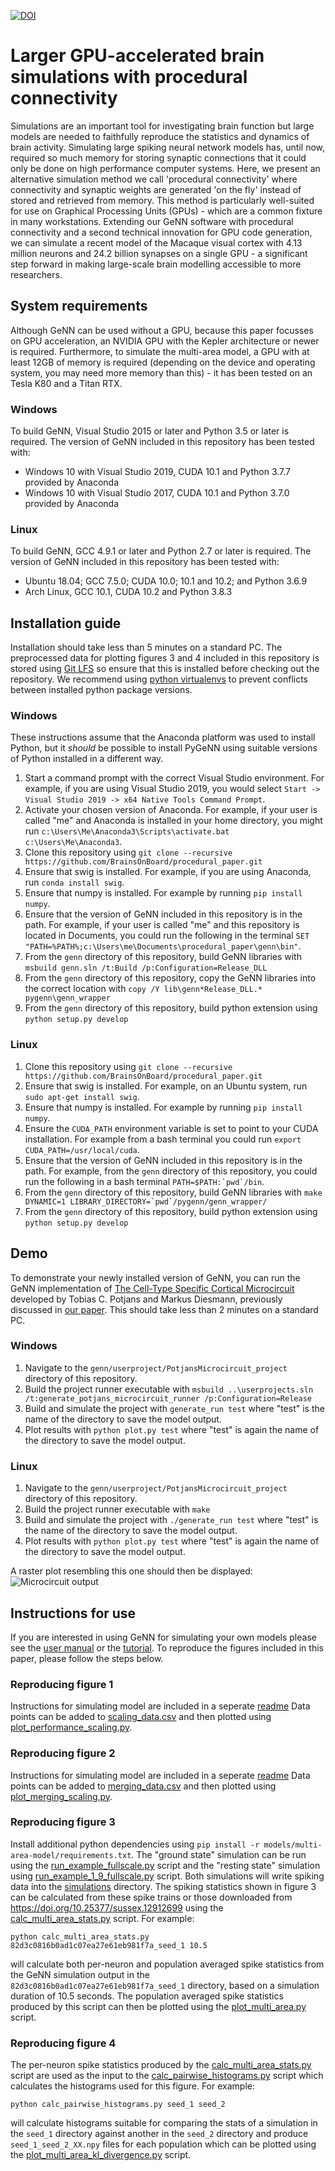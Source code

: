 [![DOI](https://zenodo.org/badge/236798257.svg)](https://zenodo.org/badge/latestdoi/236798257)
# Larger GPU-accelerated brain simulations with procedural connectivity
Simulations are an important tool for investigating brain function but large models are needed to faithfully reproduce the statistics and dynamics of brain activity.
Simulating large spiking neural network models has, until now, required so much memory for storing synaptic connections that it could only be done on high performance computer systems. Here, we present an alternative simulation method we call 'procedural connectivity' where connectivity and synaptic weights are generated 'on the fly' instead of stored and retrieved from memory. This method is particularly well-suited for use on Graphical Processing Units (GPUs) - which are a common fixture in many workstations. Extending our GeNN software with procedural connectivity and a second technical innovation for GPU code generation, we can simulate a recent model of the Macaque visual cortex with 4.13 million neurons and 24.2 billion synapses on a single GPU - a significant step forward in making large-scale brain modelling accessible to more researchers.

## System requirements
Although GeNN can be used without a GPU, because this paper focusses on GPU acceleration, an NVIDIA GPU with the Kepler architecture or newer is required.
Furthermore, to simulate the multi-area model, a GPU with at least 12GB of memory is required (depending on the device and operating system, you may need more memory than this) - it has been tested on an Tesla K80 and a Titan RTX.

### Windows
To build GeNN, Visual Studio 2015 or later and Python 3.5 or later is required.
The version of GeNN included in this repository has been tested with:
* Windows 10 with Visual Studio 2019, CUDA 10.1 and Python 3.7.7 provided by Anaconda
* Windows 10 with Visual Studio 2017, CUDA 10.1 and Python 3.7.0 provided by Anaconda

### Linux
To build GeNN, GCC 4.9.1 or later and Python 2.7 or later is required.
The version of GeNN included in this repository has been tested with:
* Ubuntu 18.04; GCC 7.5.0; CUDA 10.0; 10.1 and 10.2; and Python 3.6.9
* Arch Linux, GCC 10.1, CUDA 10.2 and Python 3.8.3

## Installation guide
Installation should take less than 5 minutes on a standard PC.
The preprocessed data for plotting figures 3 and 4 included in this repository is stored using [Git LFS](https://git-lfs.github.com/) so ensure that this is installed before checking out the repository.
We recommend using [python virtualenvs](https://pypi.org/project/virtualenv/) to prevent conflicts between installed python package versions.

### Windows
These instructions assume that the Anaconda platform was used to install Python, but it _should_ be possible to install PyGeNN using suitable versions of Python installed in a different way.
1. Start a command prompt with the correct Visual Studio environment. For example, if you are using Visual Studio 2019, you would select ``Start -> Visual Studio 2019 -> x64 Native Tools Command Prompt``.
2. Activate your chosen version of Anaconda. For example, if your user is called "me" and Anaconda is installed in your home directory, you might run ``c:\Users\Me\Anaconda3\Scripts\activate.bat c:\Users\Me\Anaconda3``.
3. Clone this repository using ``git clone --recursive https://github.com/BrainsOnBoard/procedural_paper.git``
4. Ensure that swig is installed. For example, if you are using Anaconda, run ``conda install swig``.
5. Ensure that numpy is installed. For example by running ``pip install numpy``.
6. Ensure that the version of GeNN included in this repository is in the path. For example, if your user is called "me" and this repository is located in Documents, you could run the following in the terminal ``SET "PATH=%PATH%;c:\Users\me\Documents\procedural_paper\genn\bin"``.
7. From the ``genn`` directory of this repository, build GeNN libraries with ``msbuild genn.sln /t:Build /p:Configuration=Release_DLL``
8. From the ``genn`` directory of this repository, copy the GeNN libraries into the correct location with ``copy /Y lib\genn*Release_DLL.* pygenn\genn_wrapper``
9. From the ``genn`` directory of this repository, build python extension using ``python setup.py develop``

### Linux
1. Clone this repository using ``git clone --recursive https://github.com/BrainsOnBoard/procedural_paper.git``
2. Ensure that swig is installed. For example, on an Ubuntu system, run ``sudo apt-get install swig``.
3. Ensure that numpy is installed. For example by running ``pip install numpy``.
4. Ensure the ``CUDA_PATH`` environment variable is set to point to your CUDA installation. For example from a bash terminal you could run ``export CUDA_PATH=/usr/local/cuda``.
5. Ensure that the version of GeNN included in this repository is in the path. For example, from the ``genn`` directory of this repository, you could run the following in a bash terminal ``PATH=$PATH:`pwd`/bin``.
6. From the ``genn`` directory of this repository, build GeNN libraries with ``make DYNAMIC=1 LIBRARY_DIRECTORY=`pwd`/pygenn/genn_wrapper/``
7. From the ``genn`` directory of this repository, build python extension using ``python setup.py develop``

## Demo
To demonstrate your newly installed version of GeNN, you can run the GeNN implementation of [The Cell-Type Specific Cortical Microcircuit](http://www.ncbi.nlm.nih.gov/pubmed/23203991) developed by Tobias C. Potjans and Markus Diesmann, previously discussed in [our paper](https://www.frontiersin.org/articles/10.3389/fnins.2018.00941).
This should take less than 2 minutes on a standard PC.

### Windows
1. Navigate to the ``genn/userproject/PotjansMicrocircuit_project`` directory of this repository.
2. Build the project runner executable with ``msbuild ..\userprojects.sln /t:generate_potjans_microcircuit_runner /p:Configuration=Release``
3. Build and simulate the project with ``generate_run test`` where "test" is the name of the directory to save the model output.
4. Plot results with ``python plot.py test`` where "test" is again the name of the directory to save the model output.

### Linux
1. Navigate to the ``genn/userproject/PotjansMicrocircuit_project`` directory of this repository.
2. Build the project runner executable with ``make``
3. Build and simulate the project with ``./generate_run test`` where "test" is the name of the directory to save the model output.
4. Plot results with ``python plot.py test`` where "test" is again the name of the directory to save the model output.

A raster plot resembling this one should then be displayed:
![Microcircuit output](microcircuit_demo.png)

## Instructions for use
If you are interested in using GeNN for simulating your own models please see the [user manual](https://genn-team.github.io/genn/documentation/4/html/index.html) or the [tutorial](https://github.com/neworderofjamie/new_genn_tutorials).
To reproduce the figures included in this paper, please follow the steps below.

### Reproducing figure 1
Instructions for simulating model are included in a seperate [readme](models/va_benchmark/README.md)
Data points can be added to [scaling_data.csv](scripts/scaling_data.csv) and then plotted using [plot_performance_scaling.py](scripts/plot_performance_scaling.py).

### Reproducing figure 2
Instructions for simulating model are included in a seperate [readme](models/neuron_merge/README.md)
Data points can be added to [merging_data.csv](scripts/merging_data.csv) and then plotted using [plot_merging_scaling.py](scripts/plot_merging_scaling.py).

### Reproducing figure 3
Install additional python dependencies using ``pip install -r models/multi-area-model/requirements.txt``.
The "ground state" simulation can be run using the [run_example_fullscale.py](https://github.com/neworderofjamie/multi-area-model/blob/master/run_example_fullscale.py) script and the "resting state" simulation using [run_example_1_9_fullscale.py](https://github.com/neworderofjamie/multi-area-model/blob/master/run_example_1_9_fullscale.py) script.
Both simulations will write spiking data into the [simulations](https://github.com/neworderofjamie/multi-area-model/blob/master/simulations) directory.
The spiking statistics shown in figure 3 can be calculated from these spike trains or those downloaded from https://doi.org/10.25377/sussex.12912699 using the [calc_multi_area_stats.py](scripts/calc_multi_area_stats.py) script. For example:
```
python calc_multi_area_stats.py 82d3c0816b0ad1c07ea27e61eb981f7a_seed_1 10.5
```
will calculate both per-neuron and population averaged spike statistics from the GeNN simulation output in the `82d3c0816b0ad1c07ea27e61eb981f7a_seed_1` directory, based on a simulation duration of 10.5 seconds.
The population averaged spike statistics produced by this script can then be plotted using the [plot_multi_area.py](scripts/plot_multi_area.py) script.

### Reproducing figure 4
The per-neuron spike statistics produced by the [calc_multi_area_stats.py](scripts/calc_multi_area_stats.py) script are used as the input to the [calc_pairwise_histograms.py](scripts/calc_pairwise_histograms.py) script which calculates the histograms used for this figure. For example:
```
python calc_pairwise_histograms.py seed_1 seed_2
```
will calculate histograms suitable for comparing the stats of a simulation in the ``seed_1`` directory against another in the ``seed_2`` directory and produce ``seed_1_seed_2_XX.npy`` files for each population which can be plotted using the [plot_multi_area_kl_divergence.py](scripts/plot_multi_area_kl_divergence.py) script.
